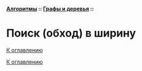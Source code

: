 **[Алгоритмы](../../README.md#algorithms) :: [Графы и деревья](../../README.md#algorithms-graph-or-tree) ::**
# Поиск (обход) в ширину

<!--

-->

[К оглавлению](../../README.md#algorithms-graph-or-tree)



[К оглавлению](../../README.md#algorithms-graph-or-tree)
